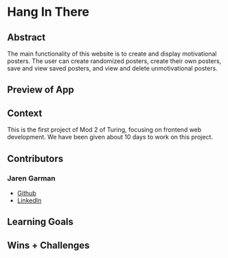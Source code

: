 # Hang In There

## Abstract

The main functionality of this website is to create and display motivational posters. The user can create randomized posters, create their own posters, save and view saved posters, and view and delete unmotivational posters.

## Preview of App

[//]: <> (Provide ONE gif or screenshot of your application - choose the "coolest" piece of functionality to show off. gifs preferred!)

## Context

This is the first project of Mod 2 of Turing, focusing on frontend web development. We have been given about 10 days to work on this project.

## Contributors

### Jaren Garman

- [Github](https://github.com/JarenGarman)
- [LinkedIn](https://www.linkedin.com/in/jarengarman/)

## Learning Goals

[//]: <> (What were the learning goals of this project? What tech did you work with?)

## Wins + Challenges

[//]: <> (What are 2-3 wins you have from this project? What were some challenges you faced - and how did you get over them?)
